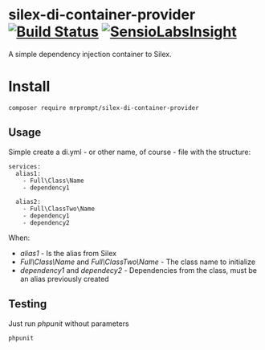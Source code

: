 # silex-di-container-provider [![Build Status](https://travis-ci.org/mrprompt/silex-di-container-provider.png)](https://travis-ci.org/mrprompt/silex-di-container-provider) [![SensioLabsInsight](https://insight.sensiolabs.com/projects/7b8ed0fc-2f5a-4e6f-84fd-030430a3482e/mini.png)](https://insight.sensiolabs.com/projects/7b8ed0fc-2f5a-4e6f-84fd-030430a3482e)

A simple dependency injection container to Silex.

# Install

```
composer require mrprompt/silex-di-container-provider
```

## Usage
Simple create a di.yml - or other name, of course - file with the structure:


```
services:
  alias1:
    - Full\Class\Name
    - dependency1

  alias2:
    - Full\ClassTwo\Name
    - dependency1
    - dependency2

```

When:

- *alias1* - Is the alias from Silex
- *Full\Class\Name* and *Full\ClassTwo\Name* - The class name to initialize
- *dependency1* and *dependecy2* - Dependencies from the class, must be an alias previously created

## Testing

Just run *phpunit* without parameters

```
phpunit
```
